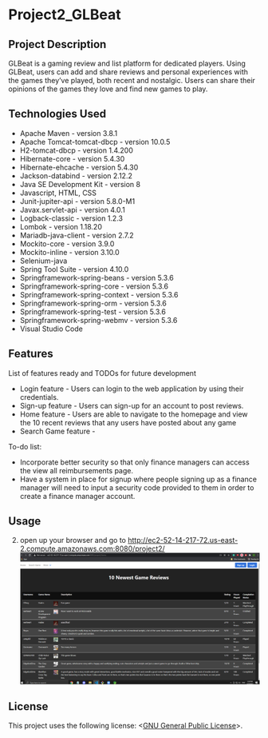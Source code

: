 # Project2_GLBeat

## Project Description

GLBeat is a gaming review and list platform for dedicated players. Using GLBeat, users can add and share reviews and personal experiences with the games they’ve played, both recent and nostalgic. Users can share their opinions of the games they love and find new games to play.


## Technologies Used

* Apache Maven - version 3.8.1
* Apache Tomcat-tomcat-dbcp - version 10.0.5
* H2-tomcat-dbcp - version 1.4.200
* Hibernate-core - version 5.4.30
* Hibernate-ehcache - version 5.4.30
* Jackson-databind - version 2.12.2
* Java SE Development Kit - version 8
* Javascript, HTML, CSS
* Junit-jupiter-api - version 5.8.0-M1
* Javax.servlet-api - version 4.0.1
* Logback-classic - version 1.2.3
* Lombok - version 1.18.20
* Mariadb-java-client - version 2.7.2
* Mockito-core - version 3.9.0
* Mockito-inline - version 3.10.0
* Selenium-java
* Spring Tool Suite - version 4.10.0
* Springframework-spring-beans - version 5.3.6
* Springframework-spring-core - version 5.3.6
* Springframework-spring-context - version 5.3.6
* Springframework-spring-orm - version 5.3.6
* Springframework-spring-test - version 5.3.6
* Springframework-spring-webmv - version 5.3.6
* Visual Studio Code 

## Features

List of features ready and TODOs for future development
* Login feature - Users can login to the web application by using their credentials.
* Sign-up feature - Users can sign-up for an account to post reviews.
* Home feature - Users are able to navigate to the homepage and view the 10 recent reviews that any users have posted about any game
* Search Game feature - 

To-do list:
* Incorporate better security so that only finance managers can access the view all reimbursements page.
* Have a system in place for signup where people signing up as a finance manager will need to input a security code provided to them in order to create a finance manager account.

## Usage

2. open up your browser and go to http://ec2-52-14-217-72.us-east-2.compute.amazonaws.com:8080/project2/
![](./images/glbwebsite.PNG)

## License

This project uses the following license: <[GNU General Public License](LICENSE)>.
